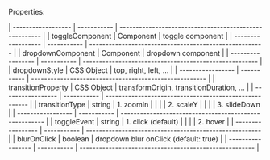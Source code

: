 
Properties:

| ------------------ | ----------- | ------------------------------------------------------ |
| toggleComponent    | Component   | toggle component                                       |
| ------------------ | ----------- | ------------------------------------------------------ |
| dropdownComponent  | Component   | dropdown component                                     |
| -----------------  | ----------- | ------------------------------------------------------ |
| dropdownStyle      | CSS Object  | top, right, left, ...                                  |
| -----------------  | ----------- | ------------------------------------------------------ |
| transitionProperty | CSS Object  | transformOrigin, transitionDuration, ...               |
| -----------------  | ----------- | ------------------------------------------------------ |
| transitionType     | string      | 1. zoomIn                                              |
|                    |             | 2. scaleY                                              |
|                    |             | 3. slideDown                                           |
| -----------------  | ----------- | ------------------------------------------------------ |
| toggleEvent        | string      | 1. click (default)                                     |
|                    |             | 2. hover                                               |
| -----------------  | ----------- | ------------------------------------------------------ |
| blurOnClick        | boolean     | dropdown blur onClick (default: true)                  |
| -----------------  | ----------- | ------------------------------------------------------ |